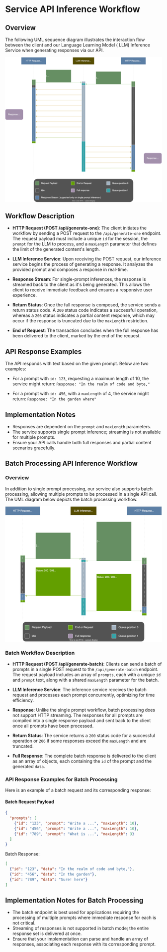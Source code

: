 # Service API Inference Workflow

## Overview

The following UML sequence diagram illustrates the interaction flow between the client and our Language Learning Model (
LLM) Inference Service when generating responses via our API.

![LLM Inference Service Workflow](diagrams/rest-api-single-prompt-dark.svg)

## Workflow Description

- **HTTP Request (POST /api/generate-one)**: The client initiates the workflow by sending a POST request to
  the `/api/generate-one` endpoint. The request payload must include a unique `id` for the session, the `prompt` for the
  LLM to process, and a `maxLength` parameter that defines the limit of the generated content's length.

- **LLM Inference Service**: Upon receiving the POST request, our inference service begins the process of generating a
  response. It analyzes the provided prompt and composes a response in real-time.

- **Response Stream**: For single-prompt inferences, the response is streamed back to the client as it's being
  generated. This allows the client to receive immediate feedback and ensures a responsive user experience.

- **Return Status**: Once the full response is composed, the service sends a return status code. A `200` status code
  indicates a successful operation, whereas a `206` status indicates a partial content response, which may occur if the
  response is truncated due to the `maxLength` restriction.

- **End of Request**: The transaction concludes when the full response has been delivered to the client, marked by the
  end of the request.

## API Response Examples

The API responds with text based on the given prompt. Below are two examples:

- For a prompt with `id: 123`, requesting a maximum length of 10, the service might
  return: `Response: "In the realm of code and byte,"`

- For a prompt with `id: 456`, with a `maxLength` of 4, the service might return: `Response: "In the garden where"`

## Implementation Notes

- Responses are dependent on the `prompt` and `maxLength` parameters.
- The service supports single prompt inference; streaming is not available for multiple prompts.
- Ensure your API calls handle both full responses and partial content scenarios gracefully.

## Batch Processing API Inference Workflow

### Overview

In addition to single prompt processing, our service also supports batch processing, allowing multiple prompts to be processed in a single API call. The UML diagram below depicts the batch processing workflow.

![LLM Batch Inference Service Workflow](diagrams/rest-api-batch-prompt-dark.svg)

### Batch Workflow Description

- **HTTP Request (POST /api/generate-batch)**: Clients can send a batch of prompts in a single POST request to the `/api/generate-batch` endpoint. The request payload includes an array of `prompts`, each with a unique `id` and `prompt` text, along with a shared `maxLength` parameter for the batch.

- **LLM Inference Service**: The inference service receives the batch request and processes each prompt concurrently, optimizing for time efficiency.

- **Response**: Unlike the single prompt workflow, batch processing does not support HTTP streaming. The responses for all prompts are compiled into a single response payload and sent back to the client once all prompts have been processed.

- **Return Status**: The service returns a `200` status code for a successful operation or `206` if some responses exceed the `maxLength` and are truncated.

- **Full Response**: The complete batch response is delivered to the client as an array of objects, each containing the `id` of the prompt and the generated `data`.

### API Response Examples for Batch Processing

Here is an example of a batch request and its corresponding response:

#### Batch Request Payload

```json
{
  "prompts": [
    {"id": "123", "prompt": "Write a ...", "maxLength": 10},
    {"id": "456", "prompt": "Write a ...", "maxLength": 10},
    {"id": "789", "prompt": "What is ...", "maxLength": 3}
  ]
}
```

Batch Response:
```json
[
  {"id": "123", "data": "In the realm of code and byte,"},
  {"id": "456", "data": "In the garden"},
  {"id": "789", "data": "Sure! here"}
]
```

## Implementation Notes for Batch Processing
- The batch endpoint is best used for applications requiring the processing of multiple prompts where immediate response for each is not critical.
- Streaming of responses is not supported in batch mode; the entire response set is delivered at once.
- Ensure that your implementation can parse and handle an array of responses, associating each response with its corresponding prompt.